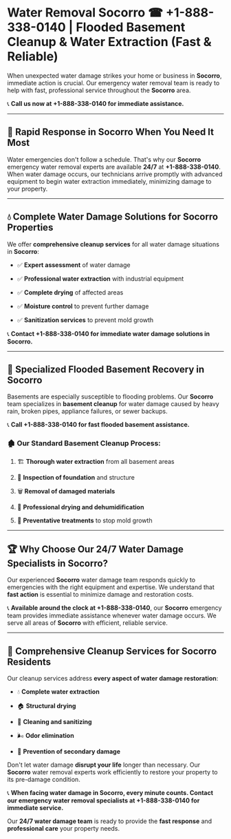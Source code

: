 # Water Removal Socorro ☎ +1-888-338-0140 | Flooded Basement Cleanup & Water Extraction (Fast & Reliable)

When unexpected water damage strikes your home or business in **Socorro**, immediate action is crucial. Our emergency water removal team is ready to help with fast, professional service throughout the **Socorro** area. 

📞 **Call us now at +1-888-338-0140 for immediate assistance.**
---
## 🚀 Rapid Response in Socorro When You Need It Most
Water emergencies don't follow a schedule. That's why our **Socorro** emergency water removal experts are available **24/7** at **+1-888-338-0140**. When water damage occurs, our technicians arrive promptly with advanced equipment to begin water extraction immediately, minimizing damage to your property.
---
## 💧 Complete Water Damage Solutions for Socorro Properties
We offer **comprehensive cleanup services** for all water damage situations in **Socorro**:
- ✅ **Expert assessment** of water damage  
- ✅ **Professional water extraction** with industrial equipment  
- ✅ **Complete drying** of affected areas  
- ✅ **Moisture control** to prevent further damage  
- ✅ **Sanitization services** to prevent mold growth  
📞 **Contact +1-888-338-0140 for immediate water damage solutions in Socorro.**
---
## 🌊 Specialized Flooded Basement Recovery in Socorro
Basements are especially susceptible to flooding problems. Our **Socorro** team specializes in **basement cleanup** for water damage caused by heavy rain, broken pipes, appliance failures, or sewer backups. 
📞 **Call +1-888-338-0140 for fast flooded basement assistance.**
### 🏚️ Our Standard Basement Cleanup Process:
1. 🏗️ **Thorough water extraction** from all basement areas  
2. 🔎 **Inspection of foundation** and structure  
3. 🗑️ **Removal of damaged materials**  
4. 💨 **Professional drying and dehumidification**  
5. 🚫 **Preventative treatments** to stop mold growth  
---
## 🏆 Why Choose Our 24/7 Water Damage Specialists in Socorro?
Our experienced **Socorro** water damage team responds quickly to emergencies with the right equipment and expertise. We understand that **fast action** is essential to minimize damage and restoration costs.
📞 **Available around the clock at +1-888-338-0140**, our **Socorro** emergency team provides immediate assistance whenever water damage occurs. We serve all areas of **Socorro** with efficient, reliable service.
---
## 🧹 Comprehensive Cleanup Services for Socorro Residents
Our cleanup services address **every aspect of water damage restoration**:
- 💧 **Complete water extraction**  
- 🏠 **Structural drying**  
- 🧼 **Cleaning and sanitizing**  
- 🌬️ **Odor elimination**  
- 🚫 **Prevention of secondary damage**  
Don't let water damage **disrupt your life** longer than necessary. Our **Socorro** water removal experts work efficiently to restore your property to its pre-damage condition.
📞 **When facing water damage in Socorro, every minute counts. Contact our emergency water removal specialists at +1-888-338-0140 for immediate service.**
Our **24/7 water damage team** is ready to provide the **fast response** and **professional care** your property needs.
